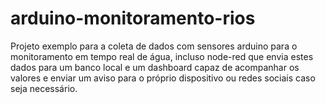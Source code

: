 # arduino-monitoramento-rios
Projeto exemplo para a coleta de dados com sensores arduino para o monitoramento em tempo real de água, incluso node-red que envia estes dados para um banco local e um dashboard capaz de acompanhar os valores e enviar um aviso para o próprio dispositivo ou redes sociais caso seja necessário.
